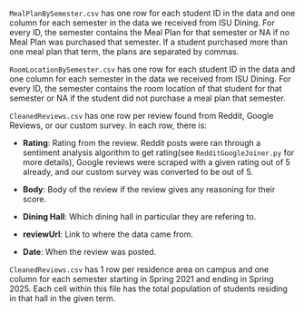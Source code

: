 `MealPlanBySemester.csv` has one row for each student ID in the data and one column for each semester in the data we received from ISU Dining. For every ID, the semester contains the Meal Plan for that semester or NA if no Meal Plan was purchased that semester. If a student purchased more than one meal plan that term, the plans are separated by commas. 

`RoomLocationBySemester.csv` has one row for each student ID in the data and one column for each semester in the data we received from ISU Dining. For every ID, the semester contains the room location of that student for that semester or NA if the student did not purchase a meal plan that semester.


`CleanedReviews.csv` has one row per review found from Reddit, Google Reviews, or our custom survey. In each row, there is:

  - **Rating**: Rating from the review. Reddit posts were ran through a sentiment analysis algorithm to get rating(see `RedditGoogleJoiner.py` for more details), Google reviews were scraped with a given rating out of 5 already, and our custom survey was converted to be out of 5.

- **Body**: Body of the review if the review gives any reasoning for their score.
- **Dining Hall**: Which dining hall in particular they are refering to.
- **reviewUrl**: Link to where the data came from.
-  **Date**: When the review was posted.

`CleanedReviews.csv` has 1 row per residence area on campus and one column for each semester starting in Spring 2021 and ending in Spring 2025. Each cell within this file has the total population of students residing in that hall in the given term.
